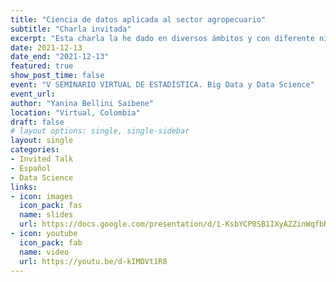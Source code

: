 ```yaml
---
title: "Ciencia de datos aplicada al sector agropecuario"
subtitle: "Charla invitada"
excerpt: "Esta charla la he dado en diversos ámbitos y con diferente nivel de detalle. El objetivo es introducir conceptos relacionados con la ciencia de datos y compartir aplicaciones con ejemplos concretos en el desarrollo de soluciones para el sector agropecuario. En esta oportunidad presenté: el paquete agromet, un ejemplo de aplicación de geotecnologías en la nube para emergencias agropecuarias,  clasificación de Sistemas Productivos Preponderantes utilizando técnicas de agrupamiento y técnicas de análisis de redes sociales para estudiar la colaboración científica."
date: 2021-12-13
date_end: "2021-12-13"
featured: true
show_post_time: false
event: "V SEMINARIO VIRTUAL DE ESTADÍSTICA. Big Data y Data Science"
event_url: 
author: "Yanina Bellini Saibene"
location: "Virtual, Colombia"
draft: false
# layout options: single, single-sidebar
layout: single
categories:
- Invited Talk
- Español
- Data Science
links:
- icon: images
  icon_pack: fas
  name: slides
  url: https://docs.google.com/presentation/d/1-KsbYCP0SB1IXyAZZinWqfbRO85d8Q9CqYhkUFZFoz8/edit?usp=sharing
- icon: youtube
  icon_pack: fab
  name: video
  url: https://youtu.be/d-kIMDVt1R8
---
```



